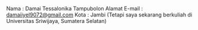 Nama          : Damai Tessalonika Tampubolon
Alamat E-mail : damaiiyel9072@gmail.com
Kota          : Jambi (Tetapi saya sekarang berkuliah di Universitas Sriwijaya, Sumatera Selatan)